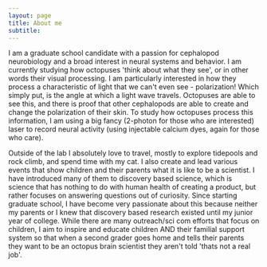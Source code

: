```yaml
---
layout: page
title: About me
subtitle:
---
```


I am a graduate school candidate with a passion for cephalopod neurobiology and a broad interest in neural systems and behavior. I am currently studying how octopuses 'think about what they see', or in other words their visual processing. I am particularly interested in how they process a characteristic of light that we can't even see - polarization! Which simply put, is the angle at which a light wave travels. Octopuses are able to see this, and there is proof that other cephalopods are able to create and change the polarization of their skin. To study how octopuses process this information, I am using a big fancy (2-photon for those who are interested) laser to record neural activity (using injectable calcium dyes, again for those who care). 

Outside of the lab I absolutely love to travel, mostly to explore tidepools and rock climb, and spend time with my cat. I also create and lead various events that show children and their parents what it is like to be a scientist. I have introduced many of them to discovery based science, which is science that has nothing to do with human health of creating a product, but rather focuses on answering questions out of curiosity. Since starting graduate school, I have become very passionate about this because neither my parents or I knew that discovery based research existed until my junior year of college. While there are many outreach/sci com efforts that focus on children, I aim to inspire and educate children AND their familial support system so that when a second grader goes home and tells their parents they want to be an octopus brain scientist they aren't told 'thats not a real job'. 
